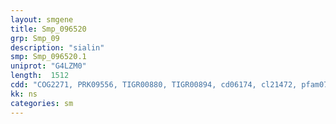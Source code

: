 ```yaml
---
layout: smgene
title: Smp_096520
grp: Smp_09
description: "sialin"
smp: Smp_096520.1
uniprot: "G4LZM0"
length:  1512
cdd: "COG2271, PRK09556, TIGR00880, TIGR00894, cd06174, cl21472, pfam07690"
kk: ns
categories: sm
---
```

